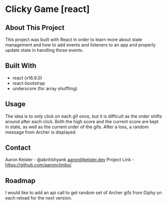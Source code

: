 # Clicky Game [react]

## About This Project

This project was built with React in order to learn more about state management and how to add events and listeners to an app and properly update state in handling those events.

## Built With

- react (v16.9.0)
- react-bootstrap
- underscore (for array shuffling)

## Usage

The idea is to only click on each gif once, but it is difficult as the order shifts around after each click. Both the high score and the current score are kept in state, as well as the current order of the gifs. After a loss, a random message from Archer is displayed.

## Contact
Aaron Keisler - @abritishyank aaron@keisler.dev
Project Link - https://github.com/aaronclimbs/

## Roadmap

I would like to add an api call to get random set of Archer gifs from Giphy on each reload for the next version.

